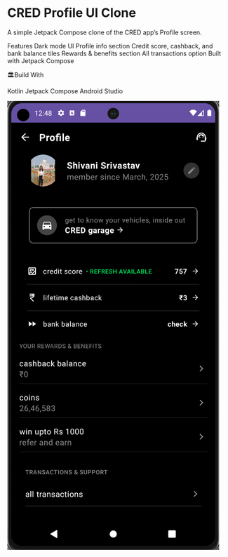 ﻿# CRED Profile UI Clone


A simple Jetpack Compose clone of the CRED app’s Profile screen.

Features
Dark mode UI
Profile info section
Credit score, cashback, and bank balance tiles
Rewards & benefits section
All transactions option
Built with Jetpack Compose

🏛️Build With

Kotlin
Jetpack Compose
Android Studio

![image alt](https://github.com/Shivanii28/Profile-UI/blob/4604c3542891dd1da68de988d1e9fca7949b8272/Profile%20UI.png)

